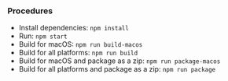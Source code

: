 ### Procedures
* Install dependencies: `npm install`
* Run: `npm start`
* Build for macOS: `npm run build-macos`
* Build for all platforms: `npm run build`
* Build for macOS and package as a zip: `npm run package-macos`
* Build for all platforms and package as a zip: `npm run package`

